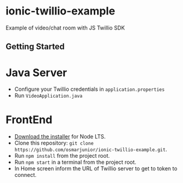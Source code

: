 # ionic-twillio-example
Example of video/chat room with JS Twillio SDK

## Getting Started
# Java Server
* Configure your Twillio credentials in `application.properties`
* Run `VideoApplication.java`

# FrontEnd
* [Download the installer](https://nodejs.org/) for Node LTS.
* Clone this repository: `git clone https://github.com/osmarjunior/ionic-twillio-example.git`.
* Run `npm install` from the project root.
* Run `npm start` in a terminal from the project root.
* In Home screen inform the URL of Twillio server to get to token to connect.
